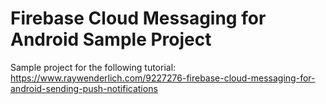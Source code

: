 # Firebase Cloud Messaging for Android Sample Project

Sample project for the following tutorial: https://www.raywenderlich.com/9227276-firebase-cloud-messaging-for-android-sending-push-notifications
